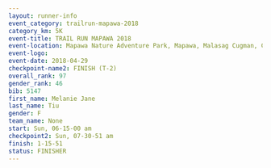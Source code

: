 ```yaml
---
layout: runner-info 
event_category: trailrun-mapawa-2018 
category_km: 5K 
event-title: TRAIL RUN MAPAWA 2018 
event-location: Mapawa Nature Adventure Park, Mapawa, Malasag Cugman, Cagayan de Oro Philippines 
event-logo: 
event-date: 2018-04-29 
checkpoint-name2: FINISH (T-2) 
overall_rank: 97
gender_rank: 46
bib: 5147
first_name: Melanie Jane
last_name: Tiu
gender: F
team_name: None
start: Sun, 06-15-00 am
checkpoint2: Sun, 07-30-51 am
finish: 1-15-51
status: FINISHER
---
```


